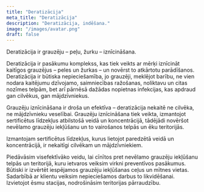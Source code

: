 ```yaml
---
title: "Deratizācija"
meta_title: "Deratizācija"
description: "Deratizācija, indēšana."
image: "/images/avatar.png"
draft: false
---
```

Deratizācija ir grauzēju – peļu, žurku – iznīcināšana.

Deratizācija ir pasākumu komplekss, kas tiek veikts ar mērķi iznīcināt kaitīgos grauzējus – peles un žurkas – un novērst to atkārtotu parādīšanos. Deratizācija ir būtiska nepieciešamība, jo grauzēji, meklējot barību, ne vien nodara kaitējumu dzīvojamo, saimniecības ražošanas, noliktavu un citas nozīmes telpām, bet arī pārnēsā dažādas nopietnas infekcijas, kas apdraud gan cilvēkus, gan mājdzīvniekus.

Grauzēju iznīcināšana ir droša un efektīva – deratizācija nekaitē ne cilvēka, ne mājdzīvnieku veselībai. Grauzēju iznīcināšana tiek veikta, izmantojot sertificētus līdzekļus atbilstošā veidā un koncentrācijā, tādējādi novēršot nevēlamo grauzēju iekļūšanu un to vairošanos telpās un ēku teritorijās.

Izmantojam sertificētus līdzekļus, kurus lietojot paredzētā veidā un koncentrācijā, ir nekaitīgi cilvēkam un mājdzīvniekiem.

Piedāvāsim visefektīvāko veidu, lai cīnītos pret nevēlamo grauzēju iekļūšanu telpās un teritorijā, kuru ietvaros veiksim virkni preventīvos pasākumus. Būtiski ir izvērtēt iespējamos grauzēju iekļūšanas ceļus un mītnes vietas. Sadarbībā ar klientu veiksim nepieciešamos darbus to likvidēšanai. Izvietojot ēsmu stacijas, nodrošināsim teritorijas pārraudzību.